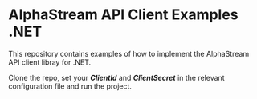 # AlphaStream API Client Examples .NET

This repository contains examples of how to implement the AlphaStream API client libray for .NET.

Clone the repo, set your __*ClientId*__ and __*ClientSecret*__ in the relevant configuration file and run the project.
